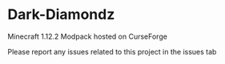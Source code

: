 # Dark-Diamondz
Minecraft 1.12.2 Modpack hosted on CurseForge

Please report any issues related to this project in the issues tab
